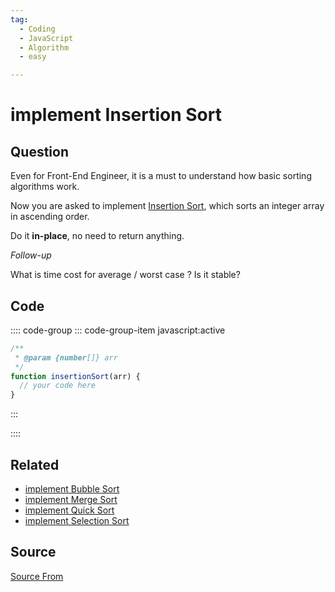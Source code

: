 ```yaml
---
tag:
  - Coding
  - JavaScript
  - Algorithm
  - easy

---
```

  
# implement Insertion Sort

## Question
Even for Front-End Engineer, it is a must to understand how basic sorting algorithms work.

Now you are asked to implement [Insertion Sort](https://en.wikipedia.org/wiki/Insertion_sort), which sorts an integer array in ascending order.

Do it **in-place**, no need to return anything.

_Follow-up_

What is time cost for average / worst case ? Is it stable?

## Code
:::: code-group
::: code-group-item javascript:active
```javascript
/**
 * @param {number[]} arr
 */
function insertionSort(arr) {
  // your code here
}
```
:::
    
::::


## Related

+ [implement Bubble Sort](./implement-Bubble-Sort)
+ [implement Merge Sort](./implement-Merge-Sort)
+ [implement Quick Sort](./implement-Quick-Sort)
+ [implement Selection Sort](./implement-Selection-Sort)
##  Source
[Source From](https://bigfrontend.dev/problem/implement-Insertion-Sort)

  